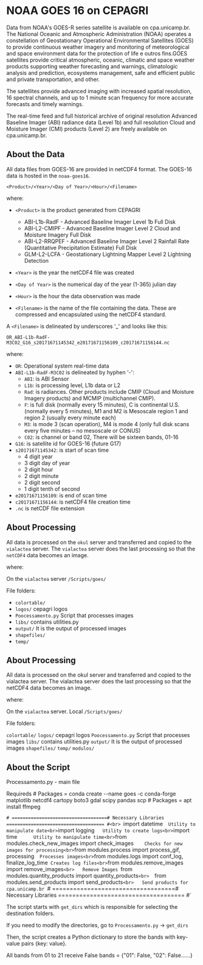 # NOAA GOES 16 on CEPAGRI 

Data from NOAA's GOES-R series satellite is available on cpa.unicamp.br. The National Oceanic and Atmospheric Administration (NOAA) operates a constellation of Geostationary Operational Environmental Satellites (GOES) to provide continuous weather imagery and monitoring of meteorological and space environment data for the protection of life e outros fins.GOES satellites provide critical atmospheric, oceanic, climatic and space weather products supporting weather forecasting and warnings, climatologic analysis and prediction, ecosystems management, safe and efficient public and private transportation, and other.

The satellites provide advanced imaging with increased spatial resolution, 16 spectral channels, and up to 1 minute scan frequency for more accurate forecasts and timely warnings.

The real-time feed and full historical archive of original resolution Advanced Baseline Imager (ABI) radiance data (Level 1b) and full resolution Cloud and Moisture Imager (CMI) products (Level 2) are freely available on cpa.unicamp.br.


## About the Data
All data files from GOES-16 are provided in netCDF4 format. The GOES-16 data is hosted in the `noaa-goes16`.

`<Product>/<Year>/<Day of Year>/<Hour>/<Filename>`

where:

- `<Product>` is the product generated from CEPAGRI

  - ABI-L1b-RadF - Advanced Baseline Imager Level 1b Full Disk
  - ABI-L2-CMIPF - Advanced Baseline Imager Level 2 Cloud and Moisture Imagery Full Disk
  - ABI-L2-RRQPEF - Advanced Baseline Imager Level 2 Rainfall Rate (Quantitative Precipitation Estimate) Full Disk
  - GLM-L2-LCFA - Geostationary Lightning Mapper Level 2 Lightning Detection 
  
- `<Year>` is the year the netCDF4 file was created
- `<Day of Year>` is the numerical day of the year (1-365) julian day
- `<Hour>` is the hour the data observation was made
- `<Filename>` is the name of the file containing the data. These are compressed and encapsulated using the netCDF4 standard.

A `<Filename>` is delineated by underscores '_' and looks like this:

`OR_ABI-L1b-RadF-M3C02_G16_s20171671145342_e20171671156109_c20171671156144.nc`

where:

- `OR`: Operational system real-time data
- `ABI-L1b-RadF-M3C02` is delineated by hyphen '-':
  - `ABI`: is ABI Sensor
  - `L1b`: is processing level, L1b data or L2
  - `Rad`: is radiances. Other products include CMIP (Cloud and Moisture Imagery products) and MCMIP (multichannel CMIP).
  - `F`: is full disk (normally every 15 minutes), C is continental U.S. (normally every 5 minutes), M1 and M2 is Mesoscale region 1 and region 2 (usually every minute each)
  - `M3`: is mode 3 (scan operation), M4 is mode 4 (only full disk scans every five minutes – no mesoscale or CONUS)
  - `C02`: is channel or band 02, There will be sixteen bands, 01-16
- `G16`: is satellite id for GOES-16 (future G17)
- `s20171671145342`: is start of scan time
  - 4 digit year
  - 3 digit day of year
  - 2 digit hour
  - 2 digit minute
  - 2 digit second
  - 1 digit tenth of second
- `e20171671156109`: is end of scan time
- `c20171671156144`: is netCDF4 file creation time
- `.nc` is netCDF file extension

## About Processing
All data is processed on the `okul` server and transferred and copied to the `vialactea` server.
The `vialactea` server does the last processing so that the `netCDF4` data becomes an image.

where:

On the `vialactea` server `/Scripts/goes/`

File folders:

- `colortable/`
- `logos/` cepagri logos
- `Poocessamento.py` Script that processes images
- `libs/` contains utilities.py
- `output/` It is the output of processed images
- `shapefiles/` 
- `temp/`

## About Processing
All data is processed on the okul server and transferred and copied to the vialactea server.
The vialactea server does the last processing so that the netCDF4 data becomes an image.

where:

On the `vialactea` server.
Local `/Scripts/goes/`

File folders:

`colortable/` 
`logos/` cepagri logos
`Poocessamento.py` Script that processes images
`libs/` contains utilities.py
`output/` It is the output of processed images
`shapefiles/` 
`temp/`
`modulos/`

## About the Script

Processamento.py - main file

Requireds # Packages = conda create --name goes -c conda-forge matplotlib netcdf4 cartopy boto3 gdal scipy pandas scp
          # Packages = apt install ffmpeg

`# ===================================# Necessary Libraries ==================================== #<br>
`import datetime`   Utility to manipulate date<br>
`import logging`    Utility to create logs<br>
`import time`       Utility to manipulate time<br>
`from modules.check_new_images import check_images`     Checks for new images for processing<br>
`from modules.process import process_gif, processing`   Processes images<br>
`from modules.logs import conf_log, finalize_log_time`  Creates log files<br>
`from modules.remove_images import remove_images`<br>   Remove Images
`from modules.quantity_products import quantity_products`<br> 
`from modules.send_products import send_products`<br>   Send products for cpa.unicamp.br
`# ===================================# Necessary Libraries ==================================== #`<br>

The script starts with `get_dirs` which is responsible for selecting the destination folders.

If you need to modify the directories, go to `Processamento.py` ->  `get_dirs`

Then, the script creates a Python dictionary to store the bands with key-value pairs {key: value}.

All bands from 01 to 21 receive False   bands = {"01": False, "02": False......}
